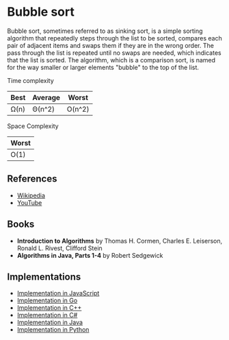 # Bubble sort

Bubble sort, sometimes referred to as sinking sort, is a simple sorting algorithm that repeatedly steps through the list to be sorted, compares each pair of adjacent items and swaps them if they are in the wrong order. The pass through the list is repeated until no swaps are needed, which indicates that the list is sorted. The algorithm, which is a comparison sort, is named for the way smaller or larger elements "bubble" to the top of the list. 

Time complexity

| Best |  Average | Worst  |
| ---- | -------- | ------ |
| Ω(n) |  Θ(n^2)  | O(n^2) |

Space Complexity

|        Worst        |
|---------------------|
|        O(1)         |

## References

* [Wikipedia](https://en.wikipedia.org/wiki/Bubble_sort)
* [YouTube](https://youtu.be/6Gv8vg0kcHc)

## Books

* **Introduction to Algorithms** by Thomas H. Cormen, Charles E. Leiserson, Ronald L. Rivest, Clifford Stein
* **Algorithms in Java, Parts 1-4** by Robert Sedgewick

## Implementations

* [Implementation in JavaScript](https://github.com/trekhleb/javascript-algorithms/tree/master/src/algorithms/sorting/bubble-sort)
* [Implementation in Go](https://github.com/aliakseimaniuk/go-algorithms/blob/master/bubbleSort.go)
* [Implementation in C++](https://www.geeksforgeeks.org/bubble-sort/)
* [Implementation in C#](https://www.geeksforgeeks.org/bubble-sort/)
* [Implementation in Java](https://www.geeksforgeeks.org/bubble-sort/)
* [Implementation in Python](https://www.geeksforgeeks.org/bubble-sort/)
